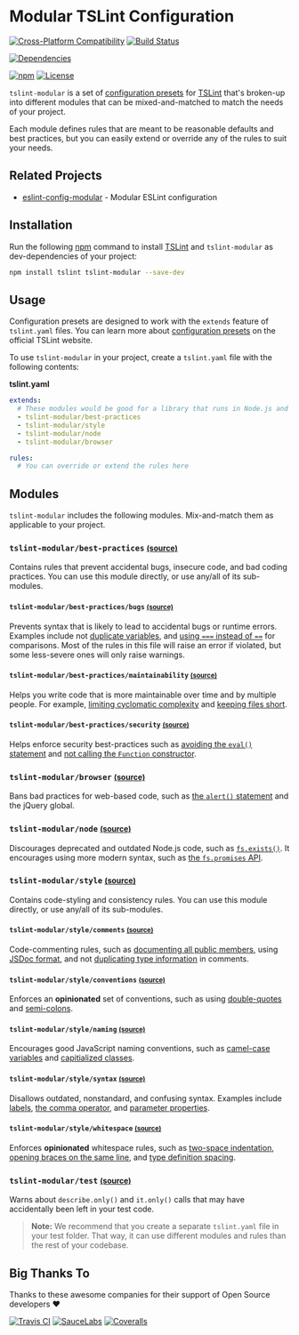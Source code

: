 Modular TSLint Configuration
=======================

[![Cross-Platform Compatibility](https://jsdevtools.org/img/badges/os-badges.svg)](https://travis-ci.com/JS-DevTools/tslint-modular)
[![Build Status](https://api.travis-ci.com/JS-DevTools/tslint-modular.svg?branch=master)](https://travis-ci.com/JS-DevTools/tslint-modular)

[![Dependencies](https://david-dm.org/JS-DevTools/tslint-modular/dev-status.svg)](https://david-dm.org/JS-DevTools/tslint-modular?type=dev)

[![npm](https://img.shields.io/npm/v/tslint-modular.svg?maxAge=43200)](https://www.npmjs.com/package/tslint-modular)
[![License](https://img.shields.io/npm/l/tslint-modular.svg?maxAge=2592000)](LICENSE)

`tslint-modular` is a set of [configuration presets](https://palantir.github.io/tslint/usage/configuration/#configuration-presets) for [TSLint](https://palantir.github.io/tslint/) that's broken-up into different modules that can be mixed-and-matched to match the needs of your project.

Each module defines rules that are meant to be reasonable defaults and best practices, but you can easily extend or override any of the rules to suit your needs.



Related Projects
-----------------------
- [eslint-config-modular](https://www.npmjs.com/package/eslint-config-modular) - Modular ESLint configuration

Installation
-----------------------
Run the following [npm](https://docs.npmjs.com/about-npm/) command to install [TSLint](https://palantir.github.io/tslint/) and `tslint-modular` as dev-dependencies of your project:

```bash
npm install tslint tslint-modular --save-dev
```



Usage
-----------------------
Configuration presets are designed to work with the `extends` feature of `tslint.yaml` files. You can learn more about
[configuration presets](https://palantir.github.io/tslint/usage/configuration/#configuration-presets) on the official TSLint website.

To use `tslint-modular` in your project, create a `tslint.yaml` file with the following contents:

**tslint.yaml**
```yaml
extends:
  # These modules would be good for a library that runs in Node.js and web browsers
  - tslint-modular/best-practices
  - tslint-modular/style
  - tslint-modular/node
  - tslint-modular/browser

rules:
  # You can override or extend the rules here
```



Modules
-----------------------
`tslint-modular` includes the following modules.  Mix-and-match them as applicable to your project.

### `tslint-modular/best-practices` <small>[(source)](./best-practices/index.js)</small>
Contains rules that prevent accidental bugs, insecure code, and bad coding practices.  You can use this module directly, or use any/all of its sub-modules.

#### `tslint-modular/best-practices/bugs` <small>[(source)](./best-practices/bugs.js)</small>
Prevents syntax that is likely to lead to accidental bugs or runtime errors.  Examples include not [duplicate variables](https://palantir.github.io/tslint/rules/no-duplicate-variable/), and [using `===` instead of `==`](https://palantir.github.io/tslint/rules/triple-equals) for comparisons. Most of the rules in this file will raise an error if violated, but some less-severe ones will only raise warnings.

#### `tslint-modular/best-practices/maintainability` <small>[(source)](./best-practices/maintainability.js)</small>
Helps you write code that is more maintainable over time and by multiple people.  For example, [limiting cyclomatic complexity](https://palantir.github.io/tslint/rules/cyclomatic-complexity) and [keeping files short](https://palantir.github.io/tslint/rules/max-file-line-count).

#### `tslint-modular/best-practices/security` <small>[(source)](./best-practices/security.js)</small>
Helps enforce security best-practices such as [avoiding the `eval()` statement](https://palantir.github.io/tslint/rules/no-eval) and [not calling the `Function` constructor](https://palantir.github.io/tslint/rules/function-constructor).

### `tslint-modular/browser` <small>[(source)](./browser/index.js)</small>
Bans bad practices for web-based code, such as [the `alert()` statement](https://eslint.org/docs/rules/no-alert#disallow-use-of-alert-no-alert) and the jQuery global.

### `tslint-modular/node` <small>[(source)](./node/index.js)</small>
Discourages deprecated and outdated Node.js code, such as [`fs.exists()`](https://nodejs.org/api/fs.html#fs_fs_exists_path_callback). It encourages using more modern syntax, such as [the `fs.promises` API](https://nodejs.org/api/fs.html#fs_fs_promises_api).

### `tslint-modular/style` <small>[(source)](./style/index.js)</small>
Contains code-styling and consistency rules.    You can use this module directly, or use any/all of its sub-modules.

#### `tslint-modular/style/comments` <small>[(source)](./style/comments.js)</small>
Code-commenting rules, such as [documenting all public members](https://palantir.github.io/tslint/rules/completed-docs/), using [JSDoc format](https://palantir.github.io/tslint/rules/jsdoc-format/), and not [duplicating type information](https://palantir.github.io/tslint/rules/no-redundant-jsdoc/) in comments.

#### `tslint-modular/style/conventions` <small>[(source)](./style/conventions.js)</small>
Enforces an **opinionated** set of conventions, such as using [double-quotes](https://palantir.github.io/tslint/rules/quotemark/) and [semi-colons](https://palantir.github.io/tslint/rules/semicolon).

#### `tslint-modular/style/naming` <small>[(source)](./style/naming.js)</small>
Encourages good JavaScript naming conventions, such as [camel-case variables](https://palantir.github.io/tslint/rules/variable-name) and [capitialized classes](https://palantir.github.io/tslint/rules/class-name).

#### `tslint-modular/style/syntax` <small>[(source)](./style/syntax.js)</small>
Disallows outdated, nonstandard, and confusing syntax.  Examples include [labels](https://palantir.github.io/tslint/rules/label-position), [the comma operator](https://palantir.github.io/tslint/rules/ban-comma-operator), and [parameter properties](https://palantir.github.io/tslint/rules/no-parameter-properties).

#### `tslint-modular/style/whitespace` <small>[(source)](./style/whitespace.js)</small>
Enforces **opinionated** whitespace rules, such as [two-space indentation](https://palantir.github.io/tslint/rules/indent), [opening braces on the same line](https://palantir.github.io/tslint/rules/one-line), and [type definition spacing](https://palantir.github.io/tslint/rules/typedef-whitespace).

### `tslint-modular/test` <small>[(source)](./test/index.js)</small>
Warns about `describe.only()` and `it.only()` calls that may have accidentally been left in your test code.

> **Note:** We recommend that you create a separate `tslint.yaml` file in your test folder. That way, it can use different modules and rules than the rest of your codebase.


Big Thanks To
--------------------------
Thanks to these awesome companies for their support of Open Source developers ❤

[![Travis CI](https://jsdevtools.org/img/badges/travis-ci.svg)](https://travis-ci.com)
[![SauceLabs](https://jsdevtools.org/img/badges/sauce-labs.svg)](https://saucelabs.com)
[![Coveralls](https://jsdevtools.org/img/badges/coveralls.svg)](https://coveralls.io)
